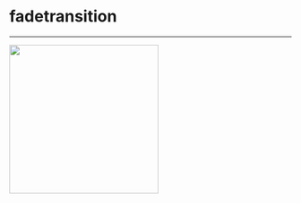 # fadetransition

----------------------------------------

<img src="https://user-images.githubusercontent.com/39526249/170950993-117df4b2-42cb-4ec3-b58f-be0f2112c031.gif"  width="266" />
